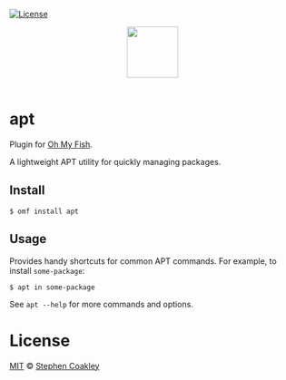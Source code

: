 [![License][license-badge]](#LICENSE)

<div align="center">
  <a href="http://github.com/fish-shell/oh-my-fish">
  <img width=90px  src="https://cloud.githubusercontent.com/assets/8317250/8510172/f006f0a4-230f-11e5-98b6-5c2e3c87088f.png">
  </a>
</div>
<br>

# apt

Plugin for [Oh My Fish][omf-link].

A lightweight APT utility for quickly managing packages.

## Install

```fish
$ omf install apt
```


## Usage

Provides handy shortcuts for common APT commands. For example, to install `some-package`:

```fish
$ apt in some-package
```

See `apt --help` for more commands and options.

# License

[MIT][mit] © [Stephen Coakley][author]


[mit]:            http://opensource.org/licenses/MIT
[author]:         http://github.com/coderstephen
[contributors]:   https://github.com/coderstephen/pkg-apt/graphs/contributors
[omf-link]:       https://www.github.com/fish-shell/oh-my-fish

[license-badge]:  https://img.shields.io/badge/license-MIT-007EC7.svg?style=flat-square
